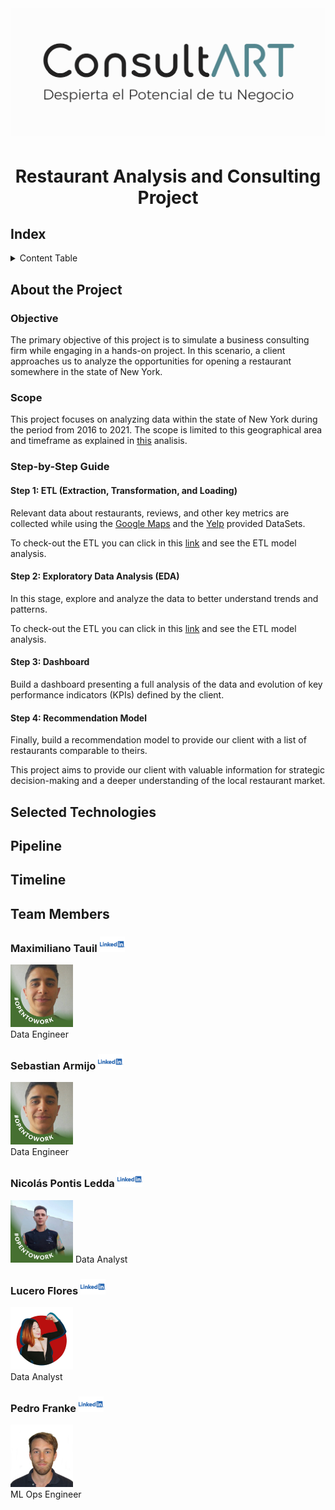 # <p align="center"> <img src="Images/Logo2.png" alt="Texto Alternativo" width="800"/> </p>

# <h1 align=center> **Restaurant Analysis and Consulting Project** </h1>

## Index

<details>
  <summary>Content Table</summary>
  <ol>
    <li><a href="#Index">Index</a></li>
    <li><a href="#about-the-project">About the Project</a></li>
    <li><a href="#selected-technologies">Selected Technologies</a></li>
    <li><a href="#Pipeline">Project Pipeline</a></li>
    <li><a href="#Timeline">Project Timeline</a></li>
    <li><a href="#team-members">Team Members</a></li>
  </ol>
</details>

## About the Project

### Objective

The primary objective of this project is to simulate a business consulting firm while engaging in a hands-on project. In this scenario, a client approaches us to analyze the opportunities for opening a restaurant somewhere in the state of New York.

### Scope

This project focuses on analyzing data within the state of New York during the period from 2016 to 2021. The scope is limited to this geographical area and timeframe as explained in [this](link) analisis.

### Step-by-Step Guide

#### Step 1: ETL (Extraction, Transformation, and Loading)

Relevant data about restaurants, reviews, and other key metrics are collected while using the [Google Maps](https://drive.google.com/drive/folders/1Wf7YkxA0aHI3GpoHc9Nh8_scf5BbD4DA) and the [Yelp](https://drive.google.com/drive/folders/1TI-SsMnZsNP6t930olEEWbBQdo_yuIZF) provided DataSets.

To check-out the ETL you can click in this [link](/Data%20Engineering/) and see the ETL model analysis.

#### Step 2: Exploratory Data Analysis (EDA)

In this stage, explore and analyze the data to better understand trends and patterns.

To check-out the ETL you can click in this [link](/Data%20Analysis/) and see the ETL model analysis.

#### Step 3: Dashboard

Build a dashboard presenting a full analysis of the data and evolution of key performance indicators (KPIs) defined by the client.

#### Step 4: Recommendation Model

Finally, build a recommendation model to provide our client with a list of restaurants comparable to theirs.

This project aims to provide our client with valuable information for strategic decision-making and a deeper understanding of the local restaurant market.

## Selected Technologies



## Pipeline



## Timeline



## Team Members

### Maximiliano Tauil [<img src="Images/lkd.png" alt="LinkedIn" width="40">](https://www.linkedin.com/in/maximiliano-tauil-3a0010252/) <br>
<img src="Images/Maxi.jpeg" alt="Texto Alternativo" width="100"/> <br>
Data Engineer 

### Sebastian Armijo [<img src="Images/lkd.png" alt="LinkedIn" width="40">](https://www.linkedin.com/in/maximiliano-tauil-3a0010252/) <br>
<img src="Images/Maxi.jpeg" alt="Texto Alternativo" width="100"/> <br>
Data Engineer 

### Nicolás Pontis Ledda [<img src="Images/lkd.png" alt="LinkedIn" width="40">](https://www.linkedin.com/in/nicol%C3%A1s-pontis-ledda-8a8083197/)<br>
<img src="Images/Nico.jpeg" alt="Texto Alternativo" width="100"/>
Data Analyst <br>

### Lucero Flores [<img src="Images/lkd.png" alt="LinkedIn" width="40">](https://www.linkedin.com/in/lucerofa/)<br>
<img src="Images/Lucero.jpeg" alt="Texto Alternativo" width="100"/> <br>
Data Analyst 

### Pedro Franke [<img src="Images/lkd.png" alt="LinkedIn" width="40">](https://www.linkedin.com/in/pedro-franke/) <br>
<img src="Images/Pedro.jpeg" alt="Texto Alternativo" width="100"/> <br>
ML Ops Engineer


